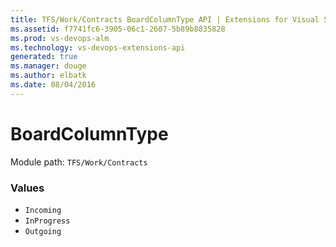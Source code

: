 ```yaml
---
title: TFS/Work/Contracts BoardColumnType API | Extensions for Visual Studio Team Services
ms.assetid: f7741fc6-3905-06c1-2607-5b89b8835828
ms.prod: vs-devops-alm
ms.technology: vs-devops-extensions-api
generated: true
ms.manager: douge
ms.author: elbatk
ms.date: 08/04/2016
---
```


# BoardColumnType

Module path: `TFS/Work/Contracts`

### Values

* `Incoming` 
* `InProgress` 
* `Outgoing` 

